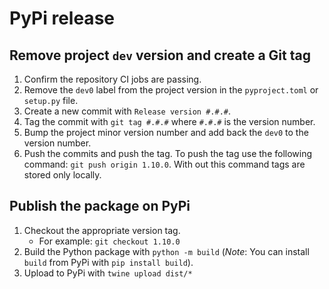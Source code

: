 PyPi release
===

## Remove project `dev` version and create a Git tag

1. Confirm the repository CI jobs are passing.
2. Remove the `dev0` label from the project version in the `pyproject.toml` or `setup.py` file.
3. Create a new commit with `Release version #.#.#`.
4. Tag the commit with `git tag #.#.#` where `#.#.#` is the version number.
5. Bump the project minor version number and add back the `dev0` to the version number.
6. Push the commits and push the tag. To push the tag use the following command: `git push origin 1.10.0`. With out this command tags are stored only locally.

## Publish the package on PyPi

1. Checkout the appropriate version tag.
    - For example: `git checkout 1.10.0`
2. Build the Python package with `python -m build` (_Note_: You can install `build` from PyPi with `pip install build`).
3. Upload to PyPi with `twine upload dist/*`
